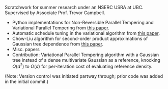 Scratchwork for summer research under an NSERC USRA at UBC. Supervised by Associate Prof. Trevor Campbell.

- Python implementations for Non-Reversible Parallel Tempering and Variational Parallel Tempering from [this paper](https://arxiv.org/pdf/2206.00080).
- Automatic schedule tuning in the variational algorithm from [this paper](https://arxiv.org/pdf/1905.02939).
- Chow-Liu algorithm for second-order product approximations of Gaussian tree dependence from [this paper](https://cs.nyu.edu/home/people/in_memoriam/roweis/csc2515-2006/readings/chowliu.pdf).
- Misc. papers
- Contribution: Variational Parallel Tempering algorithm with a Gaussian tree instead of a dense multivariate Gaussian as a reference, knocking $O(d^2)$ to $O(d)$ for per-iteration cost of evaluating reference density.

(Note: Version control was initiated partway through; prior code was added in the initial commit.)
